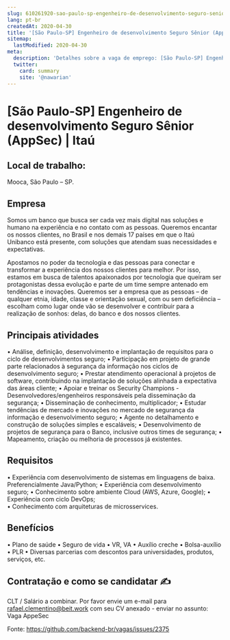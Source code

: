 ```yaml
---
slug: 610261920-sao-paulo-sp-engenheiro-de-desenvolvimento-seguro-senior-appsec-itau
lang: pt-br
createdAt: 2020-04-30
title: '[São Paulo-SP] Engenheiro de desenvolvimento Seguro Sênior (AppSec) | Itaú - Vaga de Emprego'
sitemap:
  lastModified: 2020-04-30
meta:
  description: 'Detalhes sobre a vaga de emprego: [São Paulo-SP] Engenheiro de desenvolvimento Seguro Sênior (AppSec) | Itaú'
  twitter:
    card: summary
    site: '@nawarian'
---
```


# [São Paulo-SP] Engenheiro de desenvolvimento Seguro Sênior (AppSec) | Itaú

## Local de trabalho:
Mooca, São Paulo – SP.

## Empresa
Somos um banco que busca ser cada vez mais digital nas soluções e humano na experiência e no contato com as pessoas. Queremos encantar os nossos clientes, no Brasil e nos demais 17 países em que o Itaú Unibanco está presente, com soluções que atendam suas necessidades e expectativas.

Apostamos no poder da tecnologia e das pessoas para conectar e transformar a experiência dos nossos clientes para melhor. Por isso, estamos em busca de talentos apaixonados por tecnologia que queiram ser protagonistas dessa evolução e parte de um time sempre antenado em tendências e inovações. Queremos ser a empresa que as pessoas – de qualquer etnia, idade, classe e orientação sexual, com ou sem deficiência – escolham como lugar onde vão se desenvolver e contribuir para a realização de sonhos: delas, do banco e dos nossos clientes.

## Principais atividades
•	Análise, definição, desenvolvimento e implantação de requisitos para o ciclo de desenvolvimentos seguro;
•	Participação em projeto de grande parte relacionados à segurança da informação nos ciclos de desenvolvimento seguro;
•	Prestar atendimento operacional à projetos de software, contribuindo na implantação de soluções alinhada a expectativa das áreas cliente;
•	Apoiar e treinar os Security Champions - Desenvolvedores/engenheiros responsáveis pela disseminação da segurança;
•	Disseminação de conhecimento, multiplicador;
•	Estudar tendências de mercado e inovações no mercado de segurança da informação e desenvolvimento seguro;
•	Agente no detalhamento e construção de soluções simples e escaláveis;
•	Desenvolvimento de projetos de segurança para o Banco, inclusive outros times de segurança;
•	Mapeamento, criação ou melhoria de processos já existentes.

## Requisitos 
•	Experiência com desenvolvimento de sistemas em linguagens de baixa. Preferencialmente Java/Python;
•	Experiência com desenvolvimento seguro;
•	Conhecimento sobre ambiente Cloud (AWS, Azure, Google);
•	Experiência com ciclo DevOps;  
•	Conhecimento com arquiteturas de microsservices.

## Benefícios
•	Plano de saúde
•	Seguro de vida
•	VR, VA
•	Auxílio creche
•	Bolsa-auxílio
•	PLR
•	Diversas parcerias com descontos para universidades, produtos, serviços, etc.

## Contratação e como se candidatar ✍ 

CLT / Salário a combinar.
Por favor envie um e-mail para rafael.clementino@beit.work com seu CV anexado - enviar no assunto: Vaga AppeSec


Fonte: https://github.com/backend-br/vagas/issues/2375